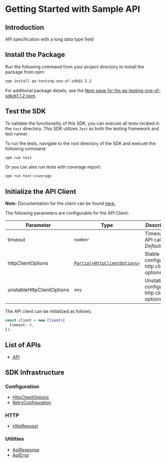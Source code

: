 
# Getting Started with Sample API

## Introduction

API specification with a long data type field

## Install the Package

Run the following command from your project directory to install the package from npm:

```bash
npm install qa-testing-one-of-sdk@1.1.2
```

For additional package details, see the [Npm page for the qa-testing-one-of-sdk@1.1.2 npm](https://www.npmjs.com/package/qa-testing-one-of-sdk/v/1.1.2).

## Test the SDK

To validate the functionality of this SDK, you can execute all tests located in the `test` directory. This SDK utilizes `Jest` as both the testing framework and test runner.

To run the tests, navigate to the root directory of the SDK and execute the following command:

```bash
npm run test
```

Or you can also run tests with coverage report:

```bash
npm run test:coverage
```

## Initialize the API Client

**_Note:_** Documentation for the client can be found [here.](https://www.github.com/tahaali2000/qa-testing-one-of-js-sdk/tree/1.1.2/doc/client.md)

The following parameters are configurable for the API Client:

| Parameter | Type | Description |
|  --- | --- | --- |
| timeout | `number` | Timeout for API calls.<br>*Default*: `0` |
| httpClientOptions | [`Partial<HttpClientOptions>`](https://www.github.com/tahaali2000/qa-testing-one-of-js-sdk/tree/1.1.2/doc/http-client-options.md) | Stable configurable http client options. |
| unstableHttpClientOptions | `any` | Unstable configurable http client options. |

The API client can be initialized as follows:

```ts
const client = new Client({
  timeout: 0,
});
```

## List of APIs

* [API](https://www.github.com/tahaali2000/qa-testing-one-of-js-sdk/tree/1.1.2/doc/controllers/api.md)

## SDK Infrastructure

### Configuration

* [HttpClientOptions](https://www.github.com/tahaali2000/qa-testing-one-of-js-sdk/tree/1.1.2/doc/http-client-options.md)
* [RetryConfiguration](https://www.github.com/tahaali2000/qa-testing-one-of-js-sdk/tree/1.1.2/doc/retry-configuration.md)

### HTTP

* [HttpRequest](https://www.github.com/tahaali2000/qa-testing-one-of-js-sdk/tree/1.1.2/doc/http-request.md)

### Utilities

* [ApiResponse](https://www.github.com/tahaali2000/qa-testing-one-of-js-sdk/tree/1.1.2/doc/api-response.md)
* [ApiError](https://www.github.com/tahaali2000/qa-testing-one-of-js-sdk/tree/1.1.2/doc/api-error.md)

